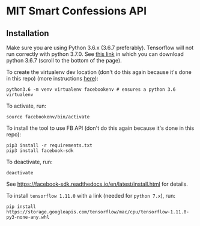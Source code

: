 # MIT Smart Confessions API

## Installation

Make sure you are using Python 3.6.x (3.6.7 preferably). Tensorflow will not run correctly with python 3.7.0. See [this link](https://www.python.org/downloads/release/python-367/) in which you can download python 3.6.7 (scroll to the bottom of the page). 

To create the virtualenv dev location (don't do this 
again because it's done in this repo) (more instructions [here](https://www.caseylabs.com/how-to-create-a-python-3-6-virtual-environment-on-ubuntu-16-04/)):

	python3.6 -m venv virtualenv facebookenv # ensures a python 3.6 virtualenv

To activate, run:

	source facebookenv/bin/activate

To install the tool to use FB API (don't do this 
again because it's done in this repo):
	
	pip3 install -r requirements.txt
	pip3 install facebook-sdk

To deactivate, run:
	
	deactivate

See https://facebook-sdk.readthedocs.io/en/latest/install.html for details.

To install `tensorflow 1.11.0` with a link (needed for `python 7.x`), run:

    pip install https://storage.googleapis.com/tensorflow/mac/cpu/tensorflow-1.11.0-py3-none-any.whl